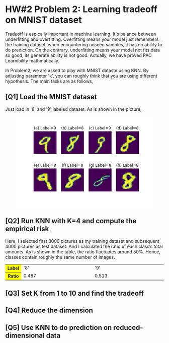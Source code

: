 # HW#2 Problem 2: Learning tradeoff on MNIST dataset

Tradeoff is espically important in machine learning. It's balance between underfitting and overfitting.  Overfitting means
your model just remembers the training dataset, when encountering unseen samples, it has no ability to do prediction.
On the contrary, underfitting means your model not fits data so good, its generate ability is not good.
Actually, we have proved PAC Learnibility mathmatically. 

In Problem2, we are asked to play with MNIST dataste using KNN. By adjusting parameter 'k', you can roughly think that
you are using different hypothesis. The main tasks are as follows,

## [Q1] Load the MNIST dataset
  Just load in '8' and '9' labeled dataset. As is shown in the picture,
<div align=center><img src =https://github.com/masqueraderx/Statistical-Machine-Learning/blob/main/HW%232/Q1.jpg /></div>

## [Q2] Run KNN with K=4 and compute the empirical risk
  Here, I selected first 3000 pictures as my training dataset and subsequent 4000 pictures as test dataset. And I calculated the ratio of each class’s total amounts. As is shown in the table, the ratio fluctuates around 50%. Hence, classes contain roughly the same number of images.
<table style="width:100%" text-align: center>
  <tr>
    <th width=10%, bgcolor=yellow >Label</th>
    <td>'8'</td>
    <td>'9'</td>
  </tr>
   <tr>
    <th width=10%, bgcolor=yellow >Ratio</th>
    <td> 0.487</td>
    <td> 0.513</td>
  </tr>
</table>

## [Q3] Set K from 1 to 10 and find the tradeoff

## [Q4] Reduce the dimension

## [Q5] Use KNN to do prediction on reduced-dimensional data

